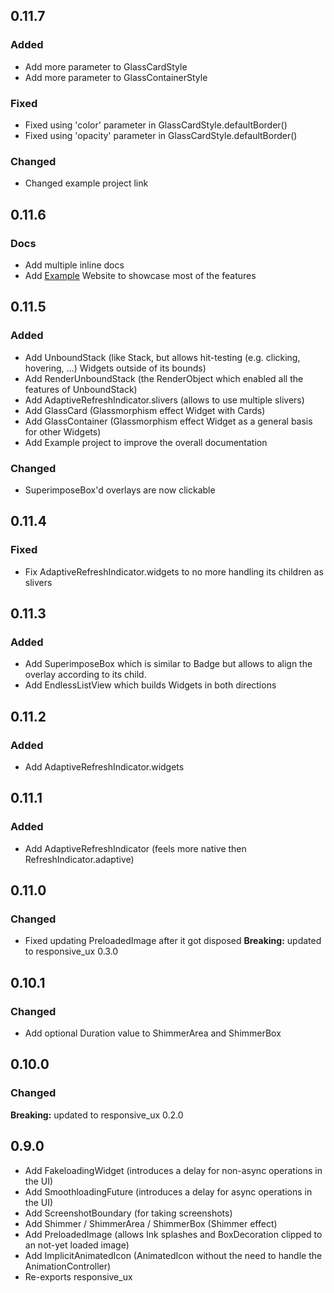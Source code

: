 ## 0.11.7

### Added ###

* Add more parameter to GlassCardStyle
* Add more parameter to GlassContainerStyle

### Fixed ###

* Fixed using 'color' parameter in GlassCardStyle.defaultBorder()
* Fixed using 'opacity' parameter in GlassCardStyle.defaultBorder()

### Changed ###

* Changed example project link

## 0.11.6

### Docs ###

* Add multiple inline docs
* Add [Example](https://memeozer.com/) Website to showcase most of the features

## 0.11.5

### Added ###

* Add UnboundStack (like Stack, but allows hit-testing (e.g. clicking, hovering, ...) Widgets outside of its bounds)
* Add RenderUnboundStack (the RenderObject which enabled all the features of UnboundStack)
* Add AdaptiveRefreshIndicator.slivers (allows to use multiple slivers)
* Add GlassCard (Glassmorphism effect Widget with Cards)
* Add GlassContainer (Glassmorphism effect Widget as a general basis for other Widgets)
* Add Example project to improve the overall documentation

### Changed ###

* SuperimposeBox'd overlays are now clickable

## 0.11.4

### Fixed ###

* Fix AdaptiveRefreshIndicator.widgets to no more handling its children as slivers 

## 0.11.3

### Added ###

* Add SuperimposeBox which is similar to Badge but allows to align the overlay according to its child.
* Add EndlessListView which builds Widgets in both directions

## 0.11.2

### Added ###

* Add AdaptiveRefreshIndicator.widgets

## 0.11.1

### Added ###

* Add AdaptiveRefreshIndicator (feels more native then RefreshIndicator.adaptive)

## 0.11.0

### Changed ###

* Fixed updating PreloadedImage after it got disposed
**Breaking:** updated to responsive_ux 0.3.0

## 0.10.1

### Changed ###

* Add optional Duration value to ShimmerArea and ShimmerBox


## 0.10.0

### Changed ###

**Breaking:** updated to responsive_ux 0.2.0

## 0.9.0

* Add FakeloadingWidget (introduces a delay for non-async operations in the UI)
* Add SmoothloadingFuture (introduces a delay for async operations in the UI)
* Add ScreenshotBoundary (for taking screenshots)
* Add Shimmer / ShimmerArea / ShimmerBox (Shimmer effect)
* Add PreloadedImage (allows Ink splashes and BoxDecoration clipped to an not-yet loaded image)
* Add ImplicitAnimatedIcon (AnimatedIcon without the need to handle the AnimationController)
* Re-exports responsive_ux

